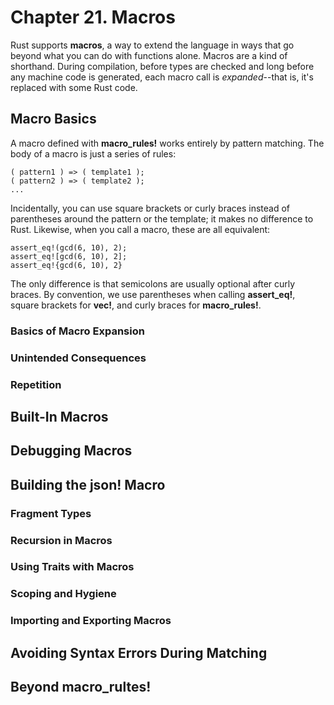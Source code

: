 # Chapter 21. Macros

Rust supports **macros**, a way to extend the language in ways that go beyond what you can do with functions alone.
Macros are a kind of shorthand. During compilation, before types are checked and long before any machine code is generated, each macro call is *expanded*--that is, it's replaced with some Rust code.


## Macro Basics

A macro defined with **macro_rules!** works entirely by pattern matching. The body of a macro is just a series of rules:

    ( pattern1 ) => ( template1 );
    ( pattern2 ) => ( template2 );
    ...

Incidentally, you can use square brackets or curly braces instead of parentheses around the pattern or the template; it makes no difference to Rust. Likewise, when you call a macro, these are all equivalent:

    assert_eq!(gcd(6, 10), 2);
    assert_eq![gcd(6, 10), 2];
    assert_eq!{gcd(6, 10), 2}

The only difference is that semicolons are usually optional after curly braces. By convention, we use parentheses when calling **assert_eq!**, square brackets for **vec!**, and curly braces for **macro_rules!**.


### Basics of Macro Expansion



### Unintended Consequences

### Repetition

## Built-In Macros

## Debugging Macros

## Building the json! Macro

### Fragment Types

### Recursion in Macros

### Using Traits with Macros

### Scoping and Hygiene

### Importing and Exporting Macros


## Avoiding Syntax Errors During Matching

## Beyond macro_rultes!
